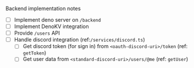 Backend implementation notes

- [ ] Implement deno server on `/backend`
- [ ] Implement DenoKV integration
- [ ] Provide `/users` API
- [ ] Handle discord integration (ref:`/services/discord.ts`)
  - [ ] Get discord token (for sign in) from `<oauth-discord-uri>/token` (ref: `getToken`)
  - [ ] Get user data from `<standard-discord-uri>/users/@me` (ref: `getUser`)
